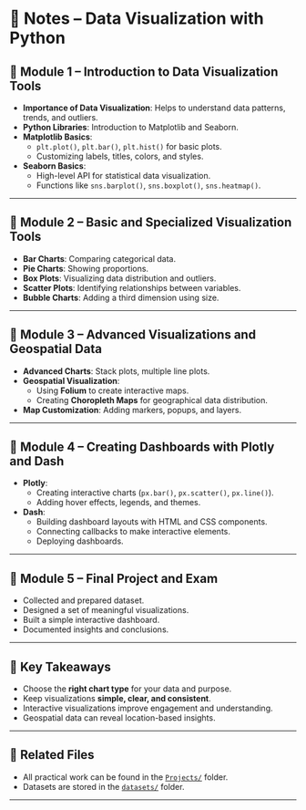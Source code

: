 # 📓 Notes – Data Visualization with Python

## 📌 Module 1 – Introduction to Data Visualization Tools  
- **Importance of Data Visualization**: Helps to understand data patterns, trends, and outliers.  
- **Python Libraries**: Introduction to Matplotlib and Seaborn.  
- **Matplotlib Basics**:
  - `plt.plot()`, `plt.bar()`, `plt.hist()` for basic plots.
  - Customizing labels, titles, colors, and styles.
- **Seaborn Basics**:
  - High-level API for statistical data visualization.
  - Functions like `sns.barplot()`, `sns.boxplot()`, `sns.heatmap()`.

---

## 📌 Module 2 – Basic and Specialized Visualization Tools  
- **Bar Charts**: Comparing categorical data.
- **Pie Charts**: Showing proportions.
- **Box Plots**: Visualizing data distribution and outliers.
- **Scatter Plots**: Identifying relationships between variables.
- **Bubble Charts**: Adding a third dimension using size.

---

## 📌 Module 3 – Advanced Visualizations and Geospatial Data  
- **Advanced Charts**: Stack plots, multiple line plots.
- **Geospatial Visualization**:
  - Using **Folium** to create interactive maps.
  - Creating **Choropleth Maps** for geographical data distribution.
- **Map Customization**: Adding markers, popups, and layers.

---

## 📌 Module 4 – Creating Dashboards with Plotly and Dash  
- **Plotly**:
  - Creating interactive charts (`px.bar()`, `px.scatter()`, `px.line()`).
  - Adding hover effects, legends, and themes.
- **Dash**:
  - Building dashboard layouts with HTML and CSS components.
  - Connecting callbacks to make interactive elements.
  - Deploying dashboards.

---

## 📌 Module 5 – Final Project and Exam  
- Collected and prepared dataset.
- Designed a set of meaningful visualizations.
- Built a simple interactive dashboard.
- Documented insights and conclusions.

---

## 📝 Key Takeaways  
- Choose the **right chart type** for your data and purpose.
- Keep visualizations **simple, clear, and consistent**.
- Interactive visualizations improve engagement and understanding.
- Geospatial data can reveal location-based insights.

---

## 📂 Related Files  
- All practical work can be found in the [`Projects/`](./Projects) folder.
- Datasets are stored in the [`datasets/`](./datasets) folder.

---

